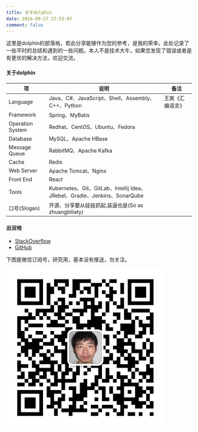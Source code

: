 ```yaml
---
title: 关于dolphin
date: 2016-09-27 17:53:07
comment: false
---
```


这里是dolphin的部落格，若此分享能够作为您的参考，是我的荣幸。此处记录了一些平时的总结和遇到的一些问题。本人不是技术大牛，如果您发现了错误或者是有更优的解决方法，欢迎交流。

#### 关于dolphin

| 项                | 说明                                       | 备注       |
| ---------------- | ---------------------------------------- | -------- |
| Language         | Java、C#、JavaScript、Shell、Assembly、C++、Python | 王爽《汇编语言》 |
| Framework        | Spring、MyBatis                           |          |
| Operation System | Redhat、CentOS、Ubuntu、Fedora    |          |
| Database         | MySQL、Apache HBase                       |          |
| Message Queue    | RabbitMQ、Apache Kafka                             |          |
| Cache            | Redis                                    |          |
| Web Server       | Apache Tomcat、Nginx                      |          |
| Front End        | React                          |          |
| Tools            | Kubernetes、Git、GitLab、Intellij Idea、JRebel、Gradle、Jenkins、SonarQube |          |
| 口号(Slogan)       | 开源、分享要从娃娃抓起,装逼也是(So as zhuangbiliaty)    |          |

#### 出没地

* [StackOverflow](http://stackoverflow.com/users/2628868/dolphin)
* [GitHub](https://github.com/jiangxiaoqiang/)

下图是微信订阅号，研究用，基本没有推送，勿关注。

![qr](./index/qrcode.jpg)


